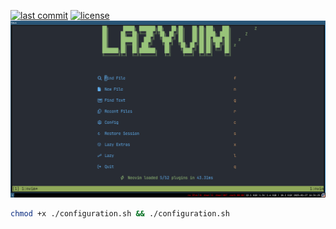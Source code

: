 [![last commit](https://img.shields.io/github/last-commit/SantosVilanculos/configuration)](https://github.com/SantosVilanculos/configuration/commits/main)
[![license](https://img.shields.io/github/license/SantosVilanculos/configuration)](https://github.com/SantosVilanculos/configuration/blob/main/LICENSE)
![](./screenshot.png)

```sh
chmod +x ./configuration.sh && ./configuration.sh
```
